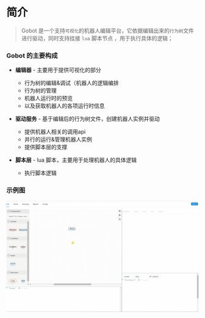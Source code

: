 # 简介

> Gobot 是一个支持`可视化`的机器人编辑平台，它依据编辑出来的`行为树`文件进行驱动，同时支持挂接 `lua` 脚本节点 ，用于执行具体的逻辑；


### Gobot 的主要构成
* **编辑器** - 主要用于提供可视化的部分
  * 行为树的编辑&调试（机器人的逻辑编排
  * 行为树的管理
  * 机器人运行时的预览
  * 以及获取机器人的各项运行时信息


* **驱动服务** - 基于编辑后的行为树文件，创建机器人实例并驱动
  * 提供机器人相关的调用api
  * 并行的运行&管理机器人实例
  * 提供脚本层的支撑


* **脚本层** - lua 脚本，主要用于处理机器人的具体逻辑
  * 执行脚本逻辑



### 示例图
![img](res/botgif.gif)